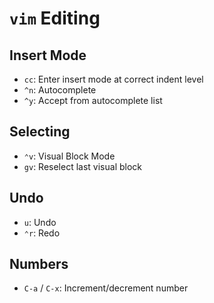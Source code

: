 # `vim` Editing

## Insert Mode

- `cc`: Enter insert mode at correct indent level
- `^n`: Autocomplete
- `^y`: Accept from autocomplete list

## Selecting

- `⌃v`: Visual Block Mode
- `gv`: Reselect last visual block

## Undo

- `u`: Undo
- `⌃r`: Redo

## Numbers

- `C-a` / `C-x`: Increment/decrement number
